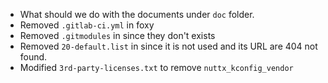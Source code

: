 - What should we do with the documents under `doc` folder.
- Removed `.gitlab-ci.yml` in foxy
- Removed `.gitmodules` in since they don't exists
- Removed `20-default.list` in since it is not used and its URL are 404 not found.
- Modified `3rd-party-licenses.txt` to remove `nuttx_kconfig_vendor`
